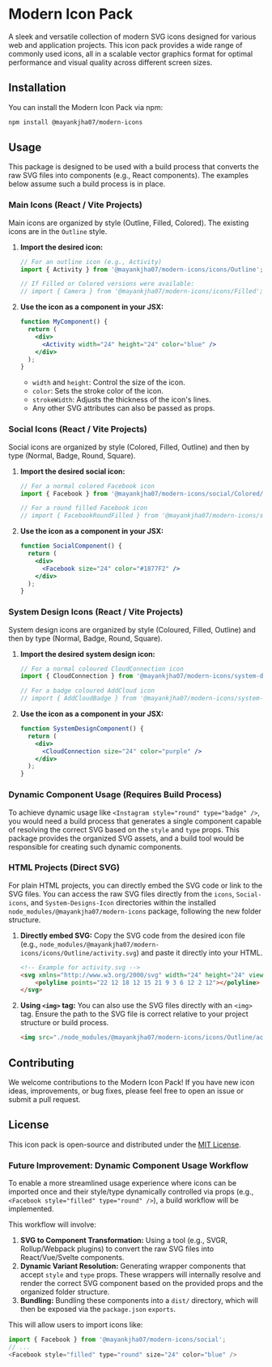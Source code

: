 # Modern Icon Pack

A sleek and versatile collection of modern SVG icons designed for various web and application projects. This icon pack provides a wide range of commonly used icons, all in a scalable vector graphics format for optimal performance and visual quality across different screen sizes.

## Installation

You can install the Modern Icon Pack via npm:

```bash
npm install @mayankjha07/modern-icons
```

## Usage

This package is designed to be used with a build process that converts the raw SVG files into components (e.g., React components). The examples below assume such a build process is in place.

### Main Icons (React / Vite Projects)

Main icons are organized by style (Outline, Filled, Colored). The existing icons are in the `Outline` style.

1.  **Import the desired icon:**

    ```javascript
    // For an outline icon (e.g., Activity)
    import { Activity } from '@mayankjha07/modern-icons/icons/Outline';

    // If Filled or Colored versions were available:
    // import { Camera } from '@mayankjha07/modern-icons/icons/Filled';
    ```

2.  **Use the icon as a component in your JSX:**

    ```jsx
    function MyComponent() {
      return (
        <div>
          <Activity width="24" height="24" color="blue" />
        </div>
      );
    }
    ```

    *   `width` and `height`: Control the size of the icon.
    *   `color`: Sets the stroke color of the icon.
    *   `strokeWidth`: Adjusts the thickness of the icon's lines.
    *   Any other SVG attributes can also be passed as props.

### Social Icons (React / Vite Projects)

Social icons are organized by style (Colored, Filled, Outline) and then by type (Normal, Badge, Round, Square).

1.  **Import the desired social icon:**

    ```javascript
    // For a normal colored Facebook icon
    import { Facebook } from '@mayankjha07/modern-icons/social/Colored/Normal';

    // For a round filled Facebook icon
    // import { FacebookRoundFilled } from '@mayankjha07/modern-icons/social/Filled/Round';
    ```

2.  **Use the icon as a component in your JSX:**

    ```jsx
    function SocialComponent() {
      return (
        <div>
          <Facebook size="24" color="#1877F2" />
        </div>
      );
    }
    ```

### System Design Icons (React / Vite Projects)

System design icons are organized by style (Coloured, Filled, Outline) and then by type (Normal, Badge, Round, Square).

1.  **Import the desired system design icon:**

    ```javascript
    // For a normal coloured CloudConnection icon
    import { CloudConnection } from '@mayankjha07/modern-icons/system-designs/Coloured/Normal';

    // For a badge coloured AddCloud icon
    // import { AddCloudBadge } from '@mayankjha07/modern-icons/system-designs/Coloured/Badge';
    ```

2.  **Use the icon as a component in your JSX:**

    ```jsx
    function SystemDesignComponent() {
      return (
        <div>
          <CloudConnection size="24" color="purple" />
        </div>
      );
    }
    ```

### Dynamic Component Usage (Requires Build Process)

To achieve dynamic usage like `<Instagram style="round" type="badge" />`, you would need a build process that generates a single component capable of resolving the correct SVG based on the `style` and `type` props. This package provides the organized SVG assets, and a build tool would be responsible for creating such dynamic components.

### HTML Projects (Direct SVG)

For plain HTML projects, you can directly embed the SVG code or link to the SVG files. You can access the raw SVG files directly from the `icons`, `Social-icons`, and `System-Designs-Icon` directories within the installed `node_modules/@mayankjha07/modern-icons` package, following the new folder structure.

1.  **Directly embed SVG:**
    Copy the SVG code from the desired icon file (e.g., `node_modules/@mayankjha07/modern-icons/icons/Outline/activity.svg`) and paste it directly into your HTML.

    ```html
    <!-- Example for activity.svg -->
    <svg xmlns="http://www.w3.org/2000/svg" width="24" height="24" viewBox="0 0 24 24" fill="none" stroke="currentColor" stroke-width="2" stroke-linecap="round" stroke-linejoin="round" class="feather feather-activity">
        <polyline points="22 12 18 12 15 21 9 3 6 12 2 12"></polyline>
    </svg>
    ```

2.  **Using `<img>` tag:**
    You can also use the SVG files directly with an `<img>` tag. Ensure the path to the SVG file is correct relative to your project structure or build process.

    ```html
    <img src="./node_modules/@mayankjha07/modern-icons/icons/Outline/activity.svg" alt="Activity Icon" width="24" height="24" />
    ```

## Contributing

We welcome contributions to the Modern Icon Pack! If you have new icon ideas, improvements, or bug fixes, please feel free to open an issue or submit a pull request.

## License

This icon pack is open-source and distributed under the [MIT License](https://opensource.org/licenses/MIT).

### Future Improvement: Dynamic Component Usage Workflow

To enable a more streamlined usage experience where icons can be imported once and their style/type dynamically controlled via props (e.g., `<Facebook style="filled" type="round" />`), a build workflow will be implemented.

This workflow will involve:
1.  **SVG to Component Transformation:** Using a tool (e.g., SVGR, Rollup/Webpack plugins) to convert the raw SVG files into React/Vue/Svelte components.
2.  **Dynamic Variant Resolution:** Generating wrapper components that accept `style` and `type` props. These wrappers will internally resolve and render the correct SVG component based on the provided props and the organized folder structure.
3.  **Bundling:** Bundling these components into a `dist/` directory, which will then be exposed via the `package.json` `exports`.

This will allow users to import icons like:
```javascript
import { Facebook } from '@mayankjha07/modern-icons/social';
// ...
<Facebook style="filled" type="round" size="24" color="blue" />
```